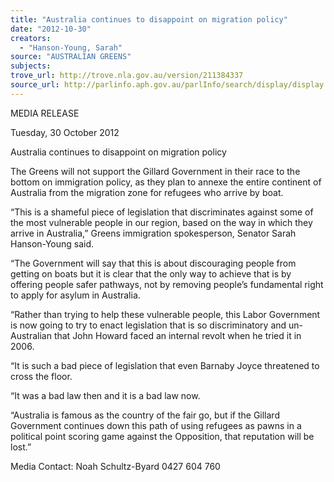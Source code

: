 ```yaml
---
title: "Australia continues to disappoint on migration policy"
date: "2012-10-30"
creators:
  - "Hanson-Young, Sarah"
source: "AUSTRALIAN GREENS"
subjects:
trove_url: http://trove.nla.gov.au/version/211384337
source_url: http://parlinfo.aph.gov.au/parlInfo/search/display/display.w3p;query=Id%3A%22media/pressrel/2012267%22
---
```


 MEDIA RELEASE    

 Tuesday, 30 October 2012    

 Australia continues to disappoint on migration  policy    

 The Greens will not support the Gillard Government in their race to the bottom on immigration  policy, as they plan to annexe the entire continent of Australia from the migration zone for  refugees who arrive by boat.    

 “This is a shameful piece of legislation that discriminates against some of the most vulnerable  people in our region, based on the way in which they arrive in Australia,” Greens immigration  spokesperson, Senator Sarah Hanson-Young said.    

 “The Government will say that this is about discouraging people from getting on boats but it is  clear that the only way to achieve that is by offering people safer pathways, not by removing  people’s fundamental right to apply for asylum in Australia.    

 “Rather than trying to help these vulnerable people, this Labor Government is now going to try  to enact legislation that is so discriminatory and un-Australian that John Howard faced an  internal revolt when he tried it in 2006.   

 “It is such a bad piece of legislation that even Barnaby Joyce threatened to cross the floor.   

 “It was a bad law then and it is a bad law now.   

 “Australia is famous as the country of the fair go, but if the Gillard Government continues down  this path of using refugees as pawns in a political point scoring game against the Opposition,  that reputation will be lost.”   

 Media Contact: Noah Schultz-Byard 0427 604 760   

 

 

 


